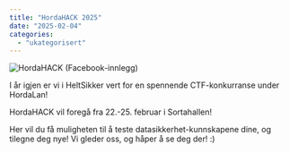 ```yaml
---
title: "HordaHACK 2025"
date: "2025-02-04"
categories: 
  - "ukategorisert"
---
```


![HordaHACK (Facebook-innlegg)](https://github.com/user-attachments/assets/d6a609b9-10b5-45af-90d8-f9a802e192b6)

I år igjen er vi i HeltSikker vert for en spennende CTF-konkurranse under HordaLan! 

HordaHACK vil foregå fra 22.-25. februar i Sortahallen!

Her vil du få muligheten til å teste datasikkerhet-kunnskapene dine, og tilegne deg nye! 
Vi gleder oss, og håper å se deg der! :)
